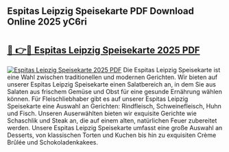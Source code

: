 ## Espitas Leipzig Speisekarte PDF Download Online 2025 yC6ri

# <h2><a href="http://gce44x5.nevu.top/?p=Espitas+Leipzig+Speisekarte">🔗 👉🔴 Espitas Leipzig Speisekarte 2025 PDF</a></h2>

[![Espitas Leipzig Speisekarte 2025 PDF](https://i.imgur.com/dBaPXMq.png)](http://gce44x5.nevu.top/?p=Espitas+Leipzig+Speisekarte)
Die Espitas Leipzig Speisekarte ist eine Wahl zwischen traditionellen und modernen Gerichten. Wir bieten auf unserer Espitas Leipzig Speisekarte einen Salatbereich an, in dem Sie aus Salaten aus frischem Gemüse und Obst für eine gesunde Ernährung wählen können. Für Fleischliebhaber gibt es auf unserer Espitas Leipzig Speisekarte eine Auswahl an Gerichten: Rindfleisch, Schweinefleisch, Huhn und Fisch. Unseren Auserwählten bieten wir exquisite Gerichte wie Schaschlik und Steak an, die auf einem alten, natürlichen Feuer zubereitet werden. Unsere Espitas Leipzig Speisekarte umfasst eine große Auswahl an Desserts, von klassischen Torten und Kuchen bis hin zu exquisiten Crème Brûlée und Schokoladenkakees.

